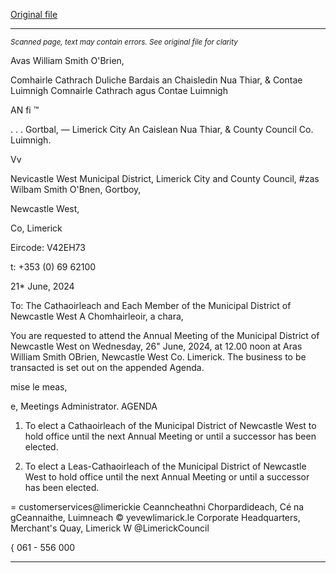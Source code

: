 [Original file](https://www.limerick.ie/sites/default/files/media/documents/2024-06/00-annual-meeting-of-the-municipal-district-of-newcastle-west-26th-june-2024.pdf)

---
*<small>Scanned page, text may contain errors. See original file for clarity</small>*  

Avas William Smith O'Brien,

Comhairle Cathrach Duliche Bardais an Chaisledin Nua Thiar,
& Contae Luimnigh Comnairle Cathrach agus Contae Luimnigh

AN fi ™

. . . Gortbal,
— Limerick City An Caislean Nua Thiar,
& County Council Co. Luimnigh.

Vv

Nevicastle West Municipal District,
Limerick City and County Council,
#zas Wilbam Smith O'Bnen,
Gortboy,

Newcastle West,

Co, Limerick

Eircode: V42EH73

t: +353 (0) 69 62100

21* June, 2024

To: The Cathaoirleach and Each Member of the Municipal District of Newcastle West
A Chomhairleoir, a chara,

You are requested to attend the Annual Meeting of the Municipal District of Newcastle West
on Wednesday, 26" June, 2024, at 12.00 noon at Aras William Smith OBrien, Newcastle West
Co. Limerick. The business to be transacted is set out on the appended Agenda.

mise le meas,

e,
Meetings Administrator.
AGENDA

1. To elect a Cathaoirleach of the Municipal District of Newcastle West to hold office until
the next Annual Meeting or until a successor has been elected.

2. To elect a Leas-Cathaoirleach of the Municipal District of Newcastle West to hold
office until the next Annual Meeting or until a successor has been elected.

= customerservices@limerickie
Ceanncheathni Chorpardideach, Cé na gCeannaithe, Luimneach © yevewlimarick.le
Corporate Headquarters, Merchant's Quay, Limerick W @LimerickCouncil

{ 061 - 556 000


---

